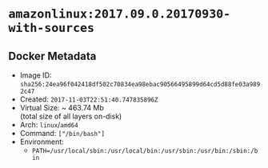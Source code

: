 # `amazonlinux:2017.09.0.20170930-with-sources`

## Docker Metadata

- Image ID: `sha256:24ea96f042418df502c70834ea98ebac90566495899d64cd5d88fe03a9892c47`
- Created: `2017-11-03T22:51:40.747835896Z`
- Virtual Size: ~ 463.74 Mb  
  (total size of all layers on-disk)
- Arch: `linux`/`amd64`
- Command: `["/bin/bash"]`
- Environment:
  - `PATH=/usr/local/sbin:/usr/local/bin:/usr/sbin:/usr/bin:/sbin:/bin`
